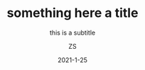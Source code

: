 ---
layout:     post
title: something here a title
subtitle:    this is a subtitle
date:       2021-1-25
author:     ZS
header-img: img/post-bg-ios9-web.jpg
catalog: true
tags: 
    - Java
    - Algorithm  
---